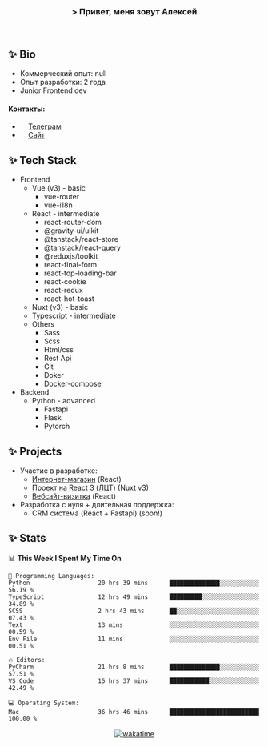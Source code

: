 <br>
<h3 align="center">> Привет, меня зовут Алексей</h3>
<br>

## ✨ Bio

- Коммерческий опыт: null 
- Опыт разработки: 2 года
- Junior Frontend dev

#### Контакты: 

- <img src="assets/telegram.png" width="12"> <a href="https://t.me/flamescoder">Телеграм</a>
- <img src="assets/website.png" width="12"> <a href="https://flamescoder.ru">Сайт</a>

## ✨ Tech Stack <span id="stack"></span>

- Frontend
  - Vue (v3) - basic
    - vue-router
    - vue-i18n
  - React - intermediate
    - react-router-dom
    - @gravity-ui/uikit
    - @tanstack/react-store
    - @tanstack/react-query
    - @reduxjs/toolkit
    - react-final-form
    - react-top-loading-bar
    - react-cookie
    - react-redux
    - react-hot-toast
  - Nuxt (v3) - basic
  - Typescript - intermediate
  - Others
    - Sass
    - Scss
    - Html/css
    - Rest Api
    - Git
    - Doker
    - Docker-compose
- Backend
  - Python - advanced
    - Fastapi
    - Flask
    - Pytorch

## ✨ Projects <span id="projects"></span>

- Участие в разработке:
  - [Интернет-магазин](https://github.com/LehaRybkoha/wood-house) (React)
  - [Проект на React 3 (ЛЦТ)](https://github.com/Foxxxxxy/lct-24-starcrack) (Nuxt v3)
  - [Вебсайт-визитка](https://flamescoder.ru) (React)
- Разработка с нуля + длительная поддержка:
  - CRM система (React + Fastapi) (soon!)

## ✨ Stats

<!--START_SECTION:waka-->
📊 **This Week I Spent My Time On** 

```text
💬 Programming Languages: 
Python                   20 hrs 39 mins      ██████████████░░░░░░░░░░░   56.19 % 
TypeScript               12 hrs 49 mins      █████████░░░░░░░░░░░░░░░░   34.89 % 
SCSS                     2 hrs 43 mins       ██░░░░░░░░░░░░░░░░░░░░░░░   07.43 % 
Text                     13 mins             ░░░░░░░░░░░░░░░░░░░░░░░░░   00.59 % 
Env File                 11 mins             ░░░░░░░░░░░░░░░░░░░░░░░░░   00.51 % 

🔥 Editors: 
PyCharm                  21 hrs 8 mins       ██████████████░░░░░░░░░░░   57.51 % 
VS Code                  15 hrs 37 mins      ███████████░░░░░░░░░░░░░░   42.49 % 

💻 Operating System: 
Mac                      36 hrs 46 mins      █████████████████████████   100.00 % 
```


<!--END_SECTION:waka-->

<div align="center">

  [![wakatime](https://wakatime.com/badge/user/018bd4cf-9224-4729-b4f3-31fc6a93ca34.svg)](https://wakatime.com/@flamescoder)    
  <img src="https://komarev.com/ghpvc/?username=FlamesC0der&style=flat-square&color=red" alt="" />
</div>
